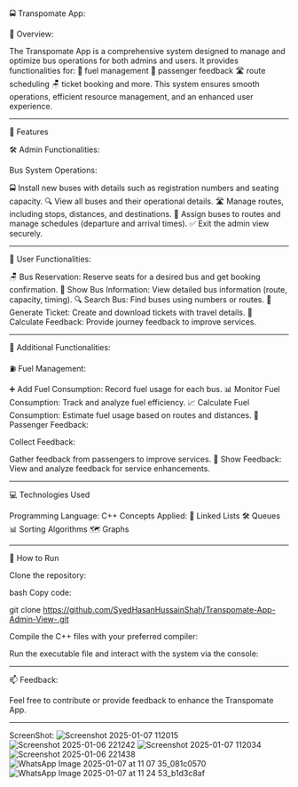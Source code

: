 🚍 Transpomate App:

🌟 Overview:

The Transpomate App is a comprehensive system designed to manage and optimize bus operations for both admins and users. 
It provides functionalities for:
🚦 fuel management
🧾 passenger feedback
🛣️ route scheduling
🪑 ticket booking and more.
This system ensures smooth operations, efficient resource management, and an enhanced user experience.

----


🔑 Features

🛠️ Admin Functionalities:

Bus System Operations:

🚍 Install new buses with details such as registration numbers and seating capacity.
🔍 View all buses and their operational details.
🛣️ Manage routes, including stops, distances, and destinations.
📅 Assign buses to routes and manage schedules (departure and arrival times).
✅ Exit the admin view securely.

----

👥 User Functionalities:

🪑 Bus Reservation: Reserve seats for a desired bus and get booking confirmation.
🚌 Show Bus Information: View detailed bus information (route, capacity, timing).
🔍 Search Bus: Find buses using numbers or routes.
🎫 Generate Ticket: Create and download tickets with travel details.
📝 Calculate Feedback: Provide journey feedback to improve services.

-----

🔧 Additional Functionalities:

⛽ Fuel Management:

➕ Add Fuel Consumption: Record fuel usage for each bus.
📊 Monitor Fuel Consumption: Track and analyze fuel efficiency.
📈 Calculate Fuel Consumption: Estimate fuel usage based on routes and distances.
📝 Passenger Feedback:

Collect Feedback:

Gather feedback from passengers to improve services.
📄 Show Feedback:
View and analyze feedback for service enhancements.

-----


💻 Technologies Used

Programming Language: C++
Concepts Applied:
🔗 Linked Lists
🛠️ Queues
📊 Sorting Algorithms
🗺️ Graphs

-----

🚀 How to Run

Clone the repository: 

bash
Copy code:

git clone https://github.com/SyedHasanHussainShah/Transpomate-App-Admin-View-.git

Compile the C++ files with your preferred compiler:

Run the executable file and interact with the system via the console:

-----

📫 Feedback:

Feel free to contribute or provide feedback to enhance the Transpomate App.

-----

ScreenShot:
![Screenshot 2025-01-07 112015](https://github.com/user-attachments/assets/91c00edd-faaf-4505-b32b-dcf04adb0998)
![Screenshot 2025-01-06 221242](https://github.com/user-attachments/assets/f91875f6-36a2-44f1-8f17-059789ad0187)
![Screenshot 2025-01-07 112034](https://github.com/user-attachments/assets/458123d0-ccd7-4756-9cb4-eeb945af110a)
![Screenshot 2025-01-06 221438](https://github.com/user-attachments/assets/c4d4e523-4ec1-4d84-a095-4c78414f4bdc)
![WhatsApp Image 2025-01-07 at 11 07 35_081c0570](https://github.com/user-attachments/assets/7719e8cd-2929-4d14-aec7-406b67e0d515)
![WhatsApp Image 2025-01-07 at 11 24 53_b1d3c8af](https://github.com/user-attachments/assets/8c71b559-ae7e-457a-86d9-c60b0e159f09)







